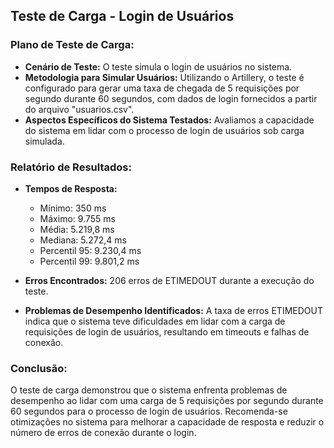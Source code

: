 ## Teste de Carga - Login de Usuários

### Plano de Teste de Carga:

- **Cenário de Teste:** O teste simula o login de usuários no sistema.
- **Metodologia para Simular Usuários:** Utilizando o Artillery, o teste é configurado para gerar uma taxa de chegada de 5 requisições por segundo durante 60 segundos, com dados de login fornecidos a partir do arquivo "usuarios.csv".
- **Aspectos Específicos do Sistema Testados:** Avaliamos a capacidade do sistema em lidar com o processo de login de usuários sob carga simulada.

### Relatório de Resultados:

- **Tempos de Resposta:**
  - Mínimo: 350 ms
  - Máximo: 9.755 ms
  - Média: 5.219,8 ms
  - Mediana: 5.272,4 ms
  - Percentil 95: 9.230,4 ms
  - Percentil 99: 9.801,2 ms

- **Erros Encontrados:** 206 erros de ETIMEDOUT durante a execução do teste.

- **Problemas de Desempenho Identificados:** A taxa de erros ETIMEDOUT indica que o sistema teve dificuldades em lidar com a carga de requisições de login de usuários, resultando em timeouts e falhas de conexão.

### Conclusão:

O teste de carga demonstrou que o sistema enfrenta problemas de desempenho ao lidar com uma carga de 5 requisições por segundo durante 60 segundos para o processo de login de usuários. Recomenda-se otimizações no sistema para melhorar a capacidade de resposta e reduzir o número de erros de conexão durante o login.
